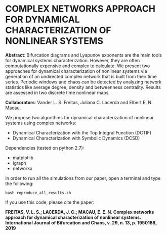 # COMPLEX NETWORKS APPROACH FOR DYNAMICAL CHARACTERIZATION OF NONLINEAR SYSTEMS

**Abstract**: Bifurcation diagrams and Lyapunov exponents are the main tools for dynamical systems characterization. However, they are often computationally expensive and complex to calculate. We present two approaches for dynamical characterization of nonlinear systems via generation of an undirected complex network that is built from their time series. Periodic windows and chaos can be detected by analyzing network statistics like average degree, density and betweenness centrality. Results are assessed in two discrete time nonlinear maps.


**Collaborators**: Vander L. S. Freitas, Juliana C. Lacerda and Elbert E. N. Macau.


We propose two algorithms for dynamical characterization of nonlinear systems using complex networks:
- Dynamical Characterization with the Top Integral Function (DCTIF)
- Dynamical Characterization with Symbolic Dynamics (DCSD) 



Dependencies (tested on python 2.7):
* matplotlib
* igraph
* networkx



In order to run all the simulations from our paper, open a terminal and type the following:

```
bash reproduce_all_results.sh
```


If you use this code, please cite the paper:

**FREITAS, V. L. S.; LACERDA, J. C.; MACAU, E. E. N. Complex networks approach for dynamical characterization of nonlinear systems. International Journal of Bifurcation and Chaos, v. 29, n. 13, p. 1950188, 2019**
